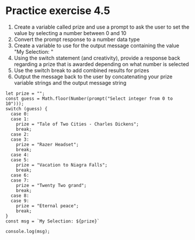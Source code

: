 # Practice exercise 4.5
1. Create a variable called prize and use a prompt to ask the user to set the
value by selecting a number between 0 and 10
2. Convert the prompt response to a number data type
3. Create a variable to use for the output message containing the value "My
Selection: "
4. Using the switch statement (and creativity), provide a response back
regarding a prize that is awarded depending on what number is selected
5. Use the switch break to add combined results for prizes
6. Output the message back to the user by concatenating your prize variable
strings and the output message string

```
let prize = "";
const guess = Math.floor(Number(prompt("Select integer from 0 to 10")));
switch (guess) {
  case 0:
  case 1:
    prize = "Tale of Two Cities - Charles Dickens";
    break;
  case 2:
  case 3:
    prize = "Razer Headset";
    break;
  case 4:
  case 5:
    prize = "Vacation to Niagra Falls";
    break;
  case 6:
  case 7:
    prize = "Twenty Two grand";
    break;
  case 8:
  case 9:
    prize = "Eternal peace";
    break;
}
const msg = `My Selection: ${prize}`

console.log(msg);
```